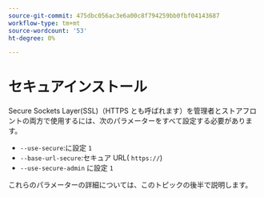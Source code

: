 ```yaml
---
source-git-commit: 475dbc056ac3e6a00c8f794259bb0fbf04143687
workflow-type: tm+mt
source-wordcount: '53'
ht-degree: 0%

---
```

# セキュアインストール

Secure Sockets Layer(SSL)（HTTPS とも呼ばれます）を管理者とストアフロントの両方で使用するには、次のパラメーターをすべて設定する必要があります。

* `--use-secure`:に設定 `1`
* `--base-url-secure`:セキュア URL( `https://`)
* `--use-secure-admin` に設定 `1`

これらのパラメーターの詳細については、このトピックの後半で説明します。
